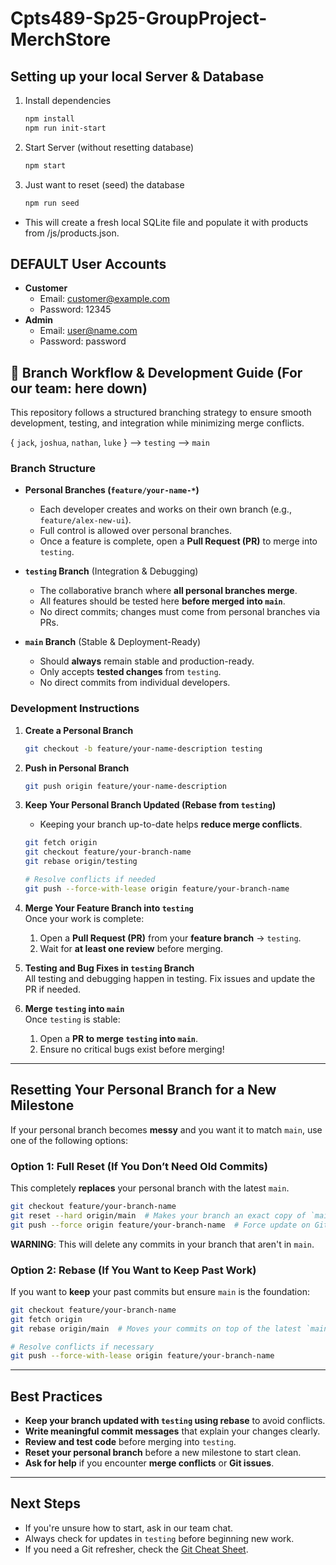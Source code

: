 # Cpts489-Sp25-GroupProject-MerchStore


## Setting up your local Server & Database

1. Install dependencies
    ```sh
    npm install
    npm run init-start
    ```

2. Start Server (without resetting database)
    ```sh
    npm start
    ```

3. Just want to reset (seed) the database
    ```sh
    npm run seed
    ```
  - This will create a fresh local SQLite file and populate it with products from /js/products.json.

## DEFAULT User Accounts

- **Customer**
    - Email:     customer@example.com
    - Password:  12345
- **Admin**
    - Email:     user@name.com
    - Password:  password

## 🔄 Branch Workflow & Development Guide  (For our team: here down)

This repository follows a structured branching strategy to ensure smooth development, testing, and integration while minimizing merge conflicts.  

{ `jack`, `joshua`, `nathan`, `luke` } --> `testing` --> `main`

### **Branch Structure**  

- **Personal Branches (`feature/your-name-*`)**  
  - Each developer creates and works on their own branch (e.g., `feature/alex-new-ui`).  
  - Full control is allowed over personal branches.  
  - Once a feature is complete, open a **Pull Request (PR)** to merge into `testing`. 

- **`testing` Branch** (Integration & Debugging)  
  - The collaborative branch where **all personal branches merge**.  
  - All features should be tested here **before merged into `main`**.  
  - No direct commits; changes must come from personal branches via PRs.  

- **`main` Branch** (Stable & Deployment-Ready)  
  - Should **always** remain stable and production-ready.  
  - Only accepts **tested changes** from `testing`.  
  - No direct commits from individual developers.  

### **Development Instructions**  

1. **Create a Personal Branch**  
    ```sh
    git checkout -b feature/your-name-description testing
    ```

2. **Push in Personal Branch**  
    ```sh
    git push origin feature/your-name-description
    ```

3. **Keep Your Personal Branch Updated (Rebase from `testing`)**
     - Keeping your branch up-to-date helps **reduce merge conflicts**.
    
    ```sh
    git fetch origin
    git checkout feature/your-branch-name
    git rebase origin/testing
    
    # Resolve conflicts if needed
    git push --force-with-lease origin feature/your-branch-name
    ```

5. **Merge Your Feature Branch into `testing`**  
    Once your work is complete:
    1. Open a **Pull Request (PR)** from your **feature branch** → `testing`.  
    2. Wait for **at least one review** before merging.

6. **Testing and Bug Fixes in `testing` Branch**  
    All testing and debugging happen in testing.
    Fix issues and update the PR if needed.

7. **Merge `testing` into `main`**  
    Once `testing` is stable:
    1. Open a **PR to merge `testing` into `main`**.  
    2. Ensure no critical bugs exist before merging!  


---


## Resetting Your Personal Branch for a New Milestone

If your personal branch becomes **messy** and you want it to match `main`, use one of the following options:

### Option 1: Full Reset (If You Don’t Need Old Commits)
This completely **replaces** your personal branch with the latest `main`.  

```sh
git checkout feature/your-branch-name
git reset --hard origin/main  # Makes your branch an exact copy of `main`
git push --force origin feature/your-branch-name  # Force update on GitHub
```

**WARNING**: This will delete any commits in your branch that aren't in `main`.


### Option 2: Rebase (If You Want to Keep Past Work)
If you want to **keep** your past commits but ensure `main` is the foundation:

```sh
git checkout feature/your-branch-name
git fetch origin
git rebase origin/main  # Moves your commits on top of the latest `main`

# Resolve conflicts if necessary
git push --force-with-lease origin feature/your-branch-name
```


---  


## Best Practices
- **Keep your branch updated with `testing` using rebase** to avoid conflicts.  
- **Write meaningful commit messages** that explain your changes clearly.  
- **Review and test code** before merging into `testing`.  
- **Reset your personal branch** before a new milestone to start clean.  
- **Ask for help** if you encounter **merge conflicts** or **Git issues**. 


---  

 
## Next Steps
- If you're unsure how to start, ask in our team chat.
- Always check for updates in `testing` before beginning new work.
- If you need a Git refresher, check the [Git Cheat Sheet](https://education.github.com/git-cheat-sheet-education.pdf).

